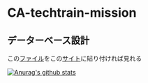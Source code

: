 # CA-techtrain-mission

## データーベース設計
この[ファイル](https://github.com/kenshin1025/CA-techtrain-mission/blob/master/quickDBD)をこの[サイト](https://app.quickdatabasediagrams.com/)に貼り付ければ見れる

[![Anurag's github stats](https://github-readme-stats.vercel.app/api?username=kenshin1025)](https://github.com/anuraghazra/github-readme-stats)
